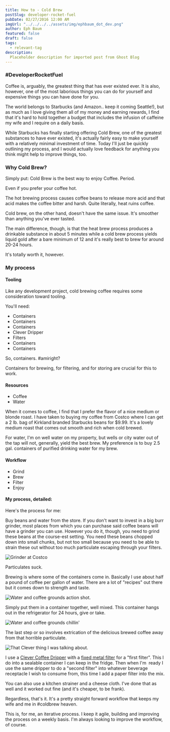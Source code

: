```yaml
---
title: How to - Cold Brew
postSlug: developer-rocket-fuel
pubDate: 02/27/2016 12:00 AM
imgUrl: "../../../../assets/img/ephbaum_dot_dev.png"
author: Eph Baum
featured: false
draft: false
tags:
  - relevant-tag
description:
  Placeholder description for imported post from Ghost Blog
---
```


### #DeveloperRocketFuel

Coffee is, arguably, the greatest thing that has ever existed ever. It is also, however, one of the most laborious things you can do for yourself and expensive things you can have done for you.

The world belongs to Starbucks (and Amazon.. keep it coming Seattle!), but as much as I love giving them all of my money and earning rewards, I find that it's hard to hold together a budget that includes the infusion of caffeine my wife and I require on a daily basis.

While Starbucks has finally starting offering Cold Brew, one of the greatest substances to have ever existed, it's actually fairly easy to make yourself with a relatively minimal investment of time. Today I'll just be quickly outlining my process, and I would actually love feedback for anything you think might help to improve things, too.

### Why Cold Brew?

Simply put: Cold Brew is the best way to enjoy Coffee. Period.

Even if you prefer your coffee hot.

The hot brewing process causes coffee beans to release more acid and that acid makes the coffee bitter and harsh. Quite literally, heat ruins coffee.

Cold brew, on the other hand, doesn't have the same issue. It's smoother than anything you've ever tasted.

The main difference, though, is that the heat brew process produces a drinkable substance in about 5 minutes while a cold brew process yields liquid gold after a bare minimum of 12 and it's really best to brew for around 20-24 hours.

It's totally worth it, however.

### My process

#### Tooling

Like any development project, cold brewing coffee requires some consideration toward tooling.

You'll need:

*   Containers
*   Containers
*   Containers
*   Clever Dripper
*   Filters
*   Containers
*   Containers

So, containers. #amiright?

Containers for brewing, for filtering, and for storing are crucial for this to work.

#### Resources

*   Coffee
*   Water

When it comes to coffee, I find that I prefer the flavor of a nice medium or blonde roast. I have taken to buying my coffee from Costco where I can get a 2 lb. bag of Kirkland branded Starbucks beans for $9.99. It's a lovely medium roast that comes out smooth and rich when cold brewed.

For water, I'm on well water on my property, but wells or city water out of the tap will not, generally, yield the best brew. My preference is to buy 2.5 gal. containers of purified drinking water for my brew.

#### Workflow

*   Grind
*   Brew
*   Filter
*   Enjoy

#### My process, detailed:

Here's the process for me:

Buy beans and water from the store. If you don't want to invest in a big burr grinder, most places from which you can purchase said coffee beans will have a grinder you can use. However you do it, though, you need to grind these beans at the course-est setting. You need these beans chopped down into small chunks, but not too small because you need to be able to strain these out without too much particulate escaping through your filters.

![Grinder at Costco](https://web.archive.org/web/20190910133303im_/http://phantombear.net/content/images/2016/02/2016-02-21-12-14-30-1.jpg)

Particulates suck.

Brewing is where some of the containers come in. Basically I use about half a pound of coffee per gallon of water. There are a lot of "recipes" out there but it comes down to strength and taste.

![Water and coffee grounds action shot.](https://web.archive.org/web/20190910133303im_/http://phantombear.net/content/images/2016/02/2016-02-21-15-17-48-1.jpg)

Simply put them in a container together, well mixed. This container hangs out in the refrigerator for 24 hours, give or take.

![Water and coffee grounds chillin'](https://web.archive.org/web/20190910133303im_/http://phantombear.net/content/images/2016/02/2016-02-21-15-21-30-1.jpg)

The last step or so involves extrication of the delicious brewed coffee away from that horrible particulate.

![That Clever thing I was talking about.](https://web.archive.org/web/20190910133303im_/http://phantombear.net/content/images/2016/02/2016-02-19-06-16-07-1.jpg)

I use a [Clever Coffee Dripper](https://www.amazon.com/dp/B01AAYC8DM/) with a [fixed metal filter](https://www.amazon.com/dp/B000TCZRKW/) for a "first filter". This I do into a sealable container I can keep in the fridge. Then when I'm  ready I use the same dripper to do a "second filter" into whatever beverage receptacle I wish to consume from, this time I add a paper filter into the mix.

You can also use a kitchen strainer and a cheese cloth. I've done that as well and it worked out fine (and it's cheaper, to be frank).

Regardless, that's it. It's a pretty straight forward workflow that keeps my wife and me in #coldbrew heaven.

This is, for me, an iterative process. I keep it agile, building and improving the process on a weekly basis. I'm always looking to improve the workflow, of course.
